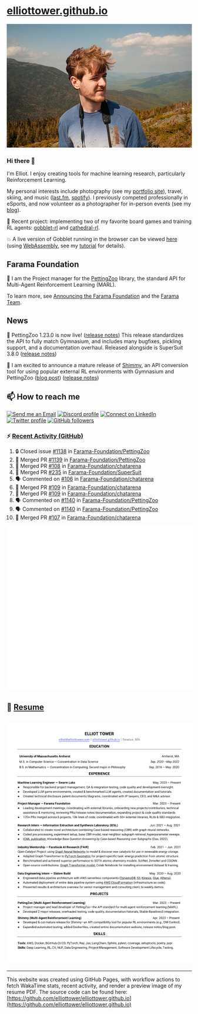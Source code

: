 # [elliottower.github.io](https://github.com/elliottower/elliottower.github.io)

[![A wild Elliot on Mt Washington](https://raw.githubusercontent.com/elliottower/elliottower.github.io/main/src/jpg/DSCF7539-600px.jpg?raw=true)](https://raw.githubusercontent.com/elliottower/elliottower.github.io/main/src/jpg/DSCF7539.jpg?raw=true)

### Hi there 👋

I'm Elliot. I enjoy creating tools for machine learning research, particularly Reinforcement Learning.

My personal interests include photography (see my [portfolio site](https://www.elliottower.com/)), travel, skiing, and music ([last.fm](https://www.last.fm/user/ajsdlfkwer), [spotify](https://open.spotify.com/user/12132818380)). I previously competed professionally in eSports, and now volunteer as a photographer for in-person events (see my [blog](https://www.elliottower.com/stories/?category=events)).

🤖 Recent project: implementing two of my favorite board games and training RL agents: [gobblet-rl](https://github.com/elliottower/gobblet-rl) and [cathedral-rl](https://github.com/elliottower/cathedral-rl). 

💥 A live version of Gobblet running in the browser can be viewed [here](https://elliottower.github.io/gobblet-rl/) (using [WebAssembly](https://webassembly.org/), see my [tutorial](https://github.com/elliottower/gobblet-rl/blob/main/tutorials/WebAssembly/web_assembly.md) for details).

## Farama Foundation

🚀 I am the Project manager for the [PettingZoo](https://github.com/Farama-Foundation/PettingZoo) library, the standard API for Multi-Agent Reinforcement Learning (MARL). 

To learn more, see [Announcing the Farama Foundation](https://farama.org/Announcing-The-Farama-Foundation) and the [Farama Team](https://farama.org/team).

## News

🎉 PettingZoo 1.23.0 is now live! ([release notes](https://github.com/Farama-Foundation/PettingZoo/releases/tag/1.23.0)) This release standardizes the API to fully match Gymnasium, and includes many bugfixes, pickling support, and a documentation overhaul. Released alongside is SuperSuit 3.8.0 ([release notes](https://github.com/Farama-Foundation/SuperSuit/releases/tag/3.8.0)) 

<!-- ![GitHub Release Date](https://img.shields.io/github/release-date/Farama-Foundation/PettingZoo) -->

🎉 I am excited to announce a mature release of [Shimmy](https://github.com/Farama-Foundation/Shimmy), an API conversion tool for using popular external RL environments with Gymnasium and PettingZoo ([blog post](https://farama.org/Announcing-Shimmy)) ([release notes](https://github.com/Farama-Foundation/Shimmy/releases/tag/v1.0.0)) 

## 📫 How to reach me

 [![Send me an Email](https://img.shields.io/badge/email-elliot%40elliottower.com-blue)](mailto:elliot@elliottower.com)
 [![Discord profile](https://img.shields.io/badge/Discord-7289DA?style=flat&logo=discord&logoColor=white)](https://discord.com/users/83091537923145728)
 [![Connect on LinkedIn](https://img.shields.io/badge/--linkedin?label=LinkedIn&logo=LinkedIn&style=social)](https://www.linkedin.com/in/elliot-tower)
 [![Twitter profile](https://img.shields.io/twitter/follow/elliottower?style=social)](https://twitter.com/ElliotTower/)
 [![GitHub followers](https://img.shields.io/github/followers/elliottower?style=social)](https://github.com/elliottower/)

### ⚡ [Recent Activity (GitHub)](https://github.com/elliottower)

<!--START_SECTION:activity-->
1. 🔒 Closed issue [#1138](https://github.com/Farama-Foundation/PettingZoo/issues/1138) in [Farama-Foundation/PettingZoo](https://github.com/Farama-Foundation/PettingZoo)
2. 🎉 Merged PR [#1139](https://github.com/Farama-Foundation/PettingZoo/pull/1139) in [Farama-Foundation/PettingZoo](https://github.com/Farama-Foundation/PettingZoo)
3. 🎉 Merged PR [#108](https://github.com/Farama-Foundation/chatarena/pull/108) in [Farama-Foundation/chatarena](https://github.com/Farama-Foundation/chatarena)
4. 🎉 Merged PR [#235](https://github.com/Farama-Foundation/SuperSuit/pull/235) in [Farama-Foundation/SuperSuit](https://github.com/Farama-Foundation/SuperSuit)
5. 🗣 Commented on [#106](https://github.com/Farama-Foundation/chatarena/pull/106#issuecomment-1829980559) in [Farama-Foundation/chatarena](https://github.com/Farama-Foundation/chatarena)
6. 🎉 Merged PR [#109](https://github.com/Farama-Foundation/chatarena/pull/109) in [Farama-Foundation/chatarena](https://github.com/Farama-Foundation/chatarena)
7. 🎉 Merged PR [#109](https://github.com/Farama-Foundation/chatarena/pull/109) in [Farama-Foundation/chatarena](https://github.com/Farama-Foundation/chatarena)
8. 🗣 Commented on [#1140](https://github.com/Farama-Foundation/PettingZoo/pull/1140#issuecomment-1828474509) in [Farama-Foundation/PettingZoo](https://github.com/Farama-Foundation/PettingZoo)
9. 🗣 Commented on [#1140](https://github.com/Farama-Foundation/PettingZoo/pull/1140#issuecomment-1828476643) in [Farama-Foundation/PettingZoo](https://github.com/Farama-Foundation/PettingZoo)
10. 🎉 Merged PR [#107](https://github.com/Farama-Foundation/chatarena/pull/107) in [Farama-Foundation/chatarena](https://github.com/Farama-Foundation/chatarena)
<!--END_SECTION:activity-->


<picture>
  <a href="https://metrics.lecoq.io/insights?user=elliottower">
   <img src="/github-metrics.svg" alt="Metrics">
  </a>
</picture>

## 📄 [Resume](https://elliottower.github.io/src/pdf/resume.pdf)

<!-- PDF-TO-MARKDOWN:START -->
![Page 1](src/png/page1.png "Page 1")
---
<!-- PDF-TO-MARKDOWN:END -->

----

This website was created using GitHub Pages, with workflow actions to fetch WakaTime stats, recent activity, and render a preview image of my resume PDF. The source code can be found here: [https://github.com/elliottower/elliottower.github.io](https://github.com/elliottower/elliottower.github.io)
